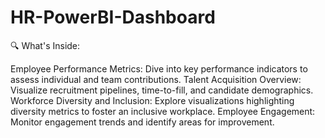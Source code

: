 # HR-PowerBI-Dashboard

🔍 What's Inside:

Employee Performance Metrics: Dive into key performance indicators to assess individual and team contributions.
Talent Acquisition Overview: Visualize recruitment pipelines, time-to-fill, and candidate demographics.
Workforce Diversity and Inclusion: Explore visualizations highlighting diversity metrics to foster an inclusive workplace.
Employee Engagement: Monitor engagement trends and identify areas for improvement.
